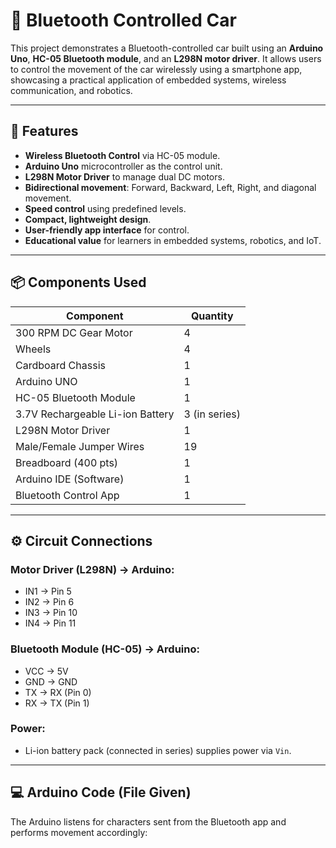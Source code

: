 # 🚗 Bluetooth Controlled Car

This project demonstrates a Bluetooth-controlled car built using an **Arduino Uno**, **HC-05 Bluetooth module**, and an **L298N motor driver**. It allows users to control the movement of the car wirelessly using a smartphone app, showcasing a practical application of embedded systems, wireless communication, and robotics.

---

## 🔧 Features

- **Wireless Bluetooth Control** via HC-05 module.
- **Arduino Uno** microcontroller as the control unit.
- **L298N Motor Driver** to manage dual DC motors.
- **Bidirectional movement**: Forward, Backward, Left, Right, and diagonal movement.
- **Speed control** using predefined levels.
- **Compact, lightweight design**.
- **User-friendly app interface** for control.
- **Educational value** for learners in embedded systems, robotics, and IoT.

---

## 📦 Components Used

| Component                   | Quantity |
|----------------------------|----------|
| 300 RPM DC Gear Motor      | 4        |
| Wheels                     | 4        |
| Cardboard Chassis          | 1        |
| Arduino UNO                | 1        |
| HC-05 Bluetooth Module     | 1        |
| 3.7V Rechargeable Li-ion Battery | 3 (in series) |
| L298N Motor Driver         | 1        |
| Male/Female Jumper Wires   | 19       |
| Breadboard (400 pts)       | 1        |
| Arduino IDE (Software)     | 1        |
| Bluetooth Control App      | 1        |

---

## ⚙️ Circuit Connections

### Motor Driver (L298N) → Arduino:
- IN1 → Pin 5  
- IN2 → Pin 6  
- IN3 → Pin 10  
- IN4 → Pin 11

### Bluetooth Module (HC-05) → Arduino:
- VCC → 5V  
- GND → GND  
- TX → RX (Pin 0)  
- RX → TX (Pin 1)

### Power:
- Li-ion battery pack (connected in series) supplies power via `Vin`.

---

## 💻 Arduino Code (File Given)

The Arduino listens for characters sent from the Bluetooth app and performs movement accordingly:


